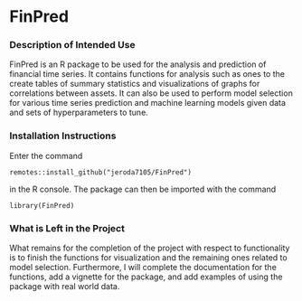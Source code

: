 # FinPred

### Description of Intended Use
FinPred is an R package to be used for the analysis and prediction of financial time series. It contains functions for analysis such as ones to the create tables of summary statistics and visualizations of graphs for correlations between assets. It can also be used to perform model selection for various time series prediction and machine learning models given data and sets of hyperparameters to tune.

### Installation Instructions
Enter the command 
```
remotes::install_github("jeroda7105/FinPred")
```
in the R console. The package can then be imported with the command
```
library(FinPred)
```

### What is Left in the Project
What remains for the completion of the project with respect to functionality is 
to finish the functions for visualization and the remaining ones related to model 
selection. Furthermore, I will complete the documentation for the functions,
add a vignette for the package, and add examples of using the package
with real world data. 
